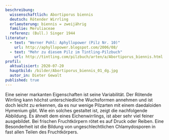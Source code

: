 ```yaml
---
beschreibung:
  wissenschaftlich: Abortiporus biennis
  deutsch: Rötender Wirrling
  erlaeuterung: biennis = zweijährig
  familie: Meruliaceae
  referenz: (Bull.) Singer 1944
literatur:
  - text: "Werner Pohl: Aphyllopower (Pilz Nr. 10)"
    url: http://aphyllopower.blogspot.com/2006/08/
  - text: "Mehr zu diesem Pilz im Tintling-Pilzbuch"
    url: http://tintling.com/pilzbuch/arten/a/Abortiporus_biennis.html
profil:
  aktualisiert: 2020-07-20
  hauptbild: /bilder/Abortiporus_biennis_01_dg.jpg
  autor_in: Dieter Gewalt
published: true
---
```


Eine seiner markanten Eigenschaften ist seine Variabilität. Der Rötende Wirrling kann höchst unterschiedliche Wuchsformen annehmen und ist doch leicht zu erkennen, da es nur wenige Pilzarten mit einem daedaloiden Hymenium gibt. Wie ein solches gestaltet ist, zeigt die nachfolgende Abbildung. Es ähnelt dem eines Eichenwirrlings, ist aber sehr viel feiner ausgebildet. Bei frischen Fruchtkörpern rötet es auf Druck oder Reiben. Eine Besonderheit ist die Bildung von ungeschlechtlichen Chlamydosporen in fast allen Teilen des Fruchtkörpers.
